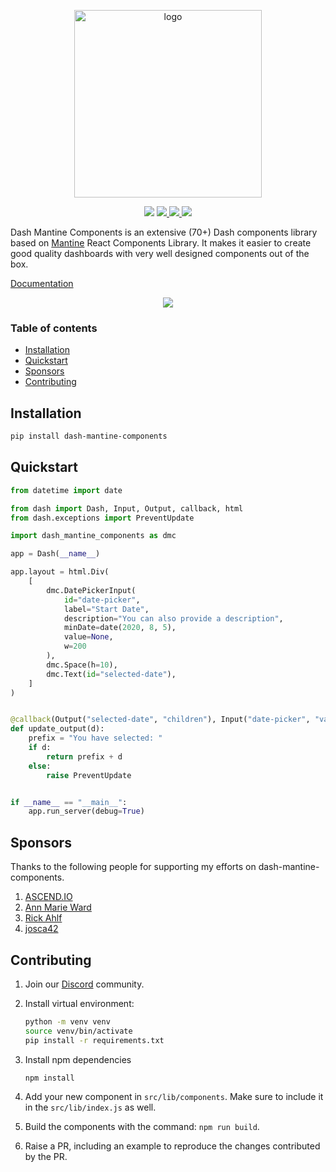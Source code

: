<p align="center">
    <img src="https://raw.githubusercontent.com/snehilvj/dash-mantine-components/master/assets/logo.png" alt="logo" width=300 >
</p>
<p align="center">
    <img src="https://badgen.net/pypi/license/dash-mantine-components">
    <a href="https://pypi.org/project/dash-mantine-components/">
    <img src="https://badgen.net/pypi/v/dash-mantine-components">
    </a>
    <a href="https://discord.gg/KuJkh4Pyq5">
    <img src="https://img.shields.io/badge/Chat%20on-Discord-%235865f2">
    </a>
    <img src="https://static.pepy.tech/personalized-badge/dash-mantine-components?period=total&units=international_system&left_color=grey&right_color=brightgreen&left_text=Downloads">
</p>

Dash Mantine Components is an extensive (70+) Dash components library based on [Mantine](https://mantine.dev/) React Components Library. It makes it easier to create good quality dashboards with very well designed components out of the box.

[Documentation](https://dash-mantine-components.com)

<p align="center">
    <img src="https://raw.githubusercontent.com/snehilvj/dash-mantine-components/master/assets/datepicker.gif">
</p>

### Table of contents

- [Installation](#installation)
- [Quickstart](#quickstart)
- [Sponsors](#sponsors)
- [Contributing](#contributing)

## Installation

```bash
pip install dash-mantine-components
```

## Quickstart

```python
from datetime import date

from dash import Dash, Input, Output, callback, html
from dash.exceptions import PreventUpdate

import dash_mantine_components as dmc

app = Dash(__name__)

app.layout = html.Div(
    [
        dmc.DatePickerInput(
            id="date-picker",
            label="Start Date",
            description="You can also provide a description",
            minDate=date(2020, 8, 5),
            value=None,
            w=200
        ),
        dmc.Space(h=10),
        dmc.Text(id="selected-date"),
    ]
)


@callback(Output("selected-date", "children"), Input("date-picker", "value"))
def update_output(d):
    prefix = "You have selected: "
    if d:
        return prefix + d
    else:
        raise PreventUpdate


if __name__ == "__main__":
    app.run_server(debug=True)
```

## Sponsors

Thanks to the following people for supporting my efforts on dash-mantine-components.

1. [ASCEND.IO](https://www.ascend.io)
2. [Ann Marie Ward](https://github.com/AnnMarieW)
3. [Rick Ahlf](https://www.linkedin.com/in/rickahlf/)
4. [josca42](https://github.com/josca42)

## Contributing

1. Join our [Discord](https://discord.gg/KuJkh4Pyq5) community.

2. Install virtual environment:

    ```bash
    python -m venv venv
    source venv/bin/activate
    pip install -r requirements.txt
    ```

3. Install npm dependencies

    ```bash
    npm install
    ```

4. Add your new component in `src/lib/components`. Make sure to include it in the `src/lib/index.js` as well.

5. Build the components with the command: `npm run build`.

6. Raise a PR, including an example to reproduce the changes contributed by the PR.

